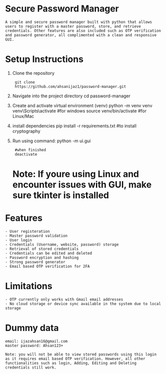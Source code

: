 # Secure Password Manager
    A simple and secure password manager built with python that allows users to register with a master password, store, and retrieve credentials. Other features are also included such as OTP verification and password generator, all complimented with a clean and responsive GUI.



# Setup Instructions

1. Clone the repository 

        git clone
        https://github.com/ahsanijaz1/password-manager.git

2. Navigate into the project directory
        cd password-manager

3. Create and activate virtual environment (venv)
        python -m venv venv
        venv\Scripts\activate #for windows
        source venv/bin/activate #for Linux/Mac

4. install dependencies 
        pip install -r requirements.txt #to install cryptography


5. Run using command:
        python -m ui.gui

        #when finished
        deactivate


    # Note: If youre using Linux and encounter issues with GUI, make sure tkinter is installed

# Features
    - User registeration
    - Master password validation
    - User login
    - Credentials (Username, website, password) storage
    - Retrieval of stored credentials
    - Credentials can be edited and deleted
    - Password encryption and hashing
    - Strong password generator
    - Email based OTP verification for 2FA


# Limitations
    - OTP currently only works with Gmail email addresses
    - No cloud storage or device sync available in the system due to local storage




# Dummy data
    email: ijazahsan16@gmail.com    
    master password: Ahsan123+

    Note: you will not be able to view stored passwords using this login as it requires email based OTP verification. However, all other functionalities such as login, Adding, Editing and Deleting credentials still work.